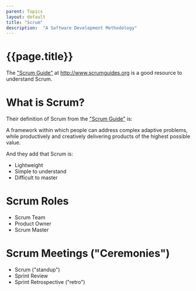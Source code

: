 ```yaml
---
parent: Topics
layout: default
title: "Scrum"
description:  "A Software Development Methodology"
---
```


# {{page.title}}

The ["Scrum Guide"](http://www.scrumguides.org/scrum-guide.html) at <http://www.scrumguides.org> is a good resource to understand Scrum.

# What is Scrum?

Their definition of Scrum from the ["Scrum Guide"](http://www.scrumguides.org/scrum-guide.html) is:

A framework within which people can address complex adaptive problems, while productively and creatively delivering products of the highest possible value.

And they add that Scrum is:

* Lightweight
* Simple to understand
* Difficult to master

# Scrum Roles

* Scrum Team
* Product Owner
* Scrum Master

# Scrum Meetings ("Ceremonies")

* Scrum ("standup")
* Sprint Review
* Sprint Retrospective ("retro")
